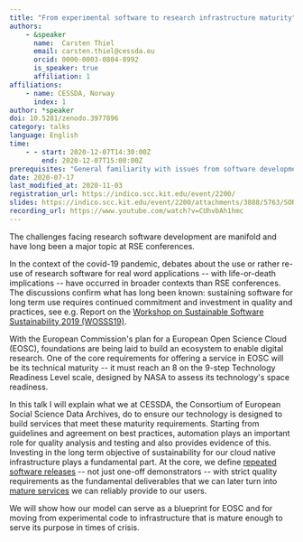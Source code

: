 ```yaml
---
title: "From experimental software to research infrastructure maturity"
authors:
    - &speaker
      name:  Carsten Thiel
      email: carsten.thiel@cessda.eu
      orcid: 0000-0003-0804-8992
      is_speaker: true
      affiliation: 1
affiliations:
    - name: CESSDA, Norway
      index: 1
author: *speaker
doi: 10.5281/zenodo.3977896
category: talks
language: English
time:
    - - start: 2020-12-07T14:30:00Z
        end: 2020-12-07T15:00:00Z
prerequisites: "General familiarity with issues from software development including concepts such as testing and automation as well as project management with limitations in academia are advantageous."
date: 2020-07-17
last_modified_at: 2020-11-03
registration_url: https://indico.scc.kit.edu/event/2200/
slides: https://indico.scc.kit.edu/event/2200/attachments/3888/5763/SORSE-experimental-software-infrastructure-maturity.pdf
recording_url: https://www.youtube.com/watch?v=CUhvbAh1hmc
---
```

The challenges facing research software development are manifold and have long been a major topic at RSE conferences.

In the context of the covid-19 pandemic, debates about the use or rather re-use of research software for real word applications -- with life-or-death implications -- have occurred in broader contexts than RSE conferences. The discussions confirm what has long been known: sustaining software for long term use requires continued commitment and investment in quality and practices, see e.g. Report on the [Workshop on Sustainable Software Sustainability 2019 (WOSSS19)](https://doi.org/10.5281/zenodo.3922155).

With the European Commission's plan for a European Open Science Cloud (EOSC), foundations are being laid to build an ecosystem to enable digital research. One of the core requirements for offering a service in EOSC will be its technical maturity -- it must reach an 8 on the 9-step Technology Readiness Level scale, designed by NASA to assess its technology's space readiness.

In this talk I will explain what we at CESSDA, the Consortium of European Social Science Data Archives, do to ensure our technology is designed to build services that meet these maturity requirements. Starting from guidelines and agreement on best practices, automation plays an important role for quality analysis and testing and also provides evidence of this. Investing in the long term objective of sustainability for our cloud native infrastructure plays a fundamental part. At the core, we define [repeated software releases](https://docs.tech.cessda.eu/software/releases.html) -- not just one-off demonstrators -- with strict quality requirements as the fundamental deliverables that we can later turn into [mature services](https://docs.tech.cessda.eu/services/requirements.html) we can reliably provide to our users.

We will show how our model can serve as a blueprint for EOSC and for moving from experimental code to infrastructure that is mature enough to serve its purpose in times of crisis.
